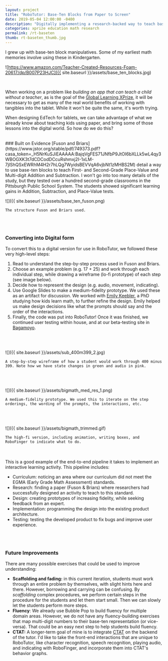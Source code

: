 ```yaml
---
layout: project
title: "RoboTutor: Base-Ten Blocks from Paper to Screen"
date: 2019-05-04 12:00:00 -0400
description: "Digitally implementing a research-backed way to teach base-ten."
categories: xprize education math research
permalink: /rt-baseten
thumb: rt-baseten_thumb.jpg
---
```


I grew up with base-ten block manipulatives. Some of my earliest math memories involve using these in Kindergarten.

![https://www.amazon.com/Teacher-Created-Resources-Foam-20617/dp/B007P23HJC]({{ site.baseurl }}/assets/base_ten_blocks.jpg)

<br>

When working on a problem like *building an app that can teach a child without a teacher*, as is the goal of the [Global Learning XPrize](https://www.xprize.org/prizes/global-learning), it will be necessary to get as many of the real world benefits of working with tangibles into the tablet. While it won't be quite the same, it's worth trying.

When designing EdTech for tablets, we can take advantage of what we already know about teaching kids using paper, and bring some of those lessons into the digital world. So how do we do this?

<br>
### Built on Evidence
[Fuson and Briars](https://www.jstor.org/stable/pdf/749373.pdf?casa_token=_H5NrKuSJiEAAAAA:BajqVgFES71JNfbP9JtOI6bXLLk5wL4qy3WBOGXK3t7dCDCodDCcuRshmxj2I-1xLM-7jIShQSxEWRhM4H2r7hLQg7WyidsBEVVqA6vjbNt1zMHBS2M) detail a way to use base-ten blocks to teach First- and Second-Grade Place-Value and Multi-digit Addition and Subtraction. I won't go into too many details of the study, but they tested over a hundred second-grade classrooms in the Pittsburgh Public School System. The students showed significant learning gains in Addition, Subtraction, and Place-Value tests.


![]({{ site.baseurl }}/assets/base_ten_fuson.png)

`The structure Fuson and Briars used.`

<br><br>
### Converting into Digital form
To convert this to a digital version for use in RoboTutor, we followed these very high-level steps:
1. Read to understand the step-by-step process used in Fuson and Briars.
2. Choose an example problem (e.g. 17 + 25) and work through each individual step, while drawing a wireframe (lo-fi prototype) of each step (see image below).
3. Decide how to represent the design (e.g. audio, movement, indicating).
4. Use Google Slides to make a medium-fidelity prototype. We used these as an artifact for discussion. We worked with [Emily Keebler](https://www.cmu.edu/pier/fellows-and-alumni/keebler.html), a PhD studying how kids learn math, to further refine the design. Emily helped us make design decisions like what the prompts should say and the order of the interactions.
5. Finally, the code was put into RoboTutor! Once it was finished, we continued user testing within house, and at our beta-testing site in [Bagamoyo](https://en.wikipedia.org/wiki/Bagamoyo).

<br><br>

![]({{ site.baseurl }}/assets/sub_400m399_2.jpg)

`A step-by-step wireframe of how a student would work through 400 minus 399.
Note how we have state changes in green and audio in pink.`

<br><br>

![]({{ site.baseurl }}/assets/bigmath_med_res_1.png)

`A medium-fidelity prototype. We used this to iterate on the step orderings, the wording of the prompts, the interactions, etc.`

<br><br>

![]({{ site.baseurl }}/assets/bigmath_trimmed.gif)

`The high-fi version, including animation, writing boxes, and RoboFinger to indicate what to do.`

<br><br>
This is a good example of the end-to-end pipeline it takes to implement an interactive learning activity. This pipeline includes:
- Curriculum: noticing an area where our curriculum did not meet the EGMA (Early Grade Math Assessment) standards.
- Research: finding a paper (Fuson & Briars) where researchers had successfully designed an activity to teach to this standard.
- Design: creating prototypes of increasing fidelity, while seeking feedback from an expert.
- Implementation: programming the design into the existing product architecture.
- Testing: testing the developed product to fix bugs and improve user experience.



<br><br>
### Future Improvements
There are many possible exercises that could be used to improve understanding:
- **Scaffolding and fading:** in this current iteration, students must work through an entire problem by themselves, with slight hints here and there. However, borrowing and carrying can be confusing. By *scaffolding* complex procedures, we perform certain steps in the procedure for the students and let them start small. Then we can slowly let the students perform more steps.
- **Fluency**: We already use Bubble Pop to build fluency for multiple domain areas. However, we do not have any fluency-building exercises that map multi-digit numbers to their base-ten representation (or vice-versa). That could be an easy next step to help students build fluency.
- **CTAT:** A longer-term goal of mine is to integrate [CTAT](http://ctat.pact.cs.cmu.edu/) on the backend of the tutor. I'd like to take the front-end interactions that are unique to RoboTutor, like character recognition, speech recognition, playing audio, and indicating with RoboFinger, and incorporate them into CTAT's behavior graphs.
